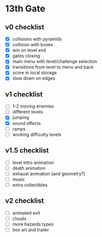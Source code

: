 # 13th Gate


## v0 checklist
- [x] collisions with pyramids    
- [x] collision with boxes    
- [x] win on level end    
- [x] gates closing   
- [x] main menu with level/challenge selection    
- [x] transitions from level to menu and back 
- [x] score in local storage  
- [x] slow down on edges  

## v1 checklist
- [ ] 1-2 moving enemies  
- [ ] different levels    
- [X] jumping     
- [X] sound effects   
- [ ] ramps   
- [ ] working difficulty levels

## v1.5 checklist
- [ ] level intro animation   
- [ ] death animation     
- [ ] exhaust animation (and geometry?)   
- [ ] music   
- [ ] extra collectibles

## v2 checklist
- [ ] animated exit   
- [ ] clouds  
- [ ] more hazards types  
- [ ] box art and trailer